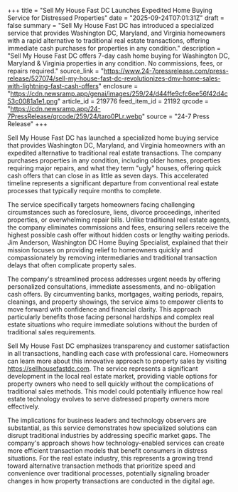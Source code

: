 +++
title = "Sell My House Fast DC Launches Expedited Home Buying Service for Distressed Properties"
date = "2025-09-24T07:01:31Z"
draft = false
summary = "Sell My House Fast DC has introduced a specialized service that provides Washington DC, Maryland, and Virginia homeowners with a rapid alternative to traditional real estate transactions, offering immediate cash purchases for properties in any condition."
description = "Sell My House Fast DC offers 7-day cash home buying for Washington DC, Maryland & Virginia properties in any condition. No commissions, fees, or repairs required."
source_link = "https://www.24-7pressrelease.com/press-release/527074/sell-my-house-fast-dc-revolutionizes-dmv-home-sales-with-lightning-fast-cash-offers"
enclosure = "https://cdn.newsramp.app/genai/images/259/24/d44ffe9cfc6ee56f42d4c53c0081a1e1.png"
article_id = 219776
feed_item_id = 21192
qrcode = "https://cdn.newsramp.app/24-7PressRelease/qrcode/259/24/taro0PLr.webp"
source = "24-7 Press Release"
+++

<p>Sell My House Fast DC has launched a specialized home buying service that provides Washington DC, Maryland, and Virginia homeowners with an expedited alternative to traditional real estate transactions. The company purchases properties in any condition, including older homes, properties requiring major repairs, and what they term "ugly" houses, offering quick cash offers that can close in as little as seven days. This accelerated timeline represents a significant departure from conventional real estate processes that typically require months to complete.</p><p>The service specifically targets homeowners facing challenging circumstances such as foreclosure, liens, divorce proceedings, inherited properties, or overwhelming repair bills. Unlike traditional real estate agents, the company eliminates commissions and fees, ensuring sellers receive the highest possible cash offer without hidden costs or lengthy waiting periods. Jim Anderson, Washington DC Home Buying Specialist, explained that their mission focuses on providing relief to homeowners quickly and compassionately by removing intermediaries and traditional transaction delays that often complicate property sales.</p><p>The company's streamlined process addresses urgent needs by offering personalized consultations, immediate assessments, and no-obligation cash offers. By circumventing banks, mortgages, waiting periods, repairs, cleanings, and property showings, the service aims to empower clients to move forward with confidence and financial clarity. This approach particularly benefits those facing personal hardships and complex real estate situations who require immediate solutions without the burden of traditional sales requirements.</p><p>Sell My House Fast DC emphasizes transparency and customer satisfaction in all transactions, handling each case with professional care. Homeowners can learn more about this innovative approach to property sales by visiting <a href="https://sellhousefastdc.com" rel="nofollow" target="_blank">https://sellhousefastdc.com</a>. The service represents a significant development in the local real estate market, providing viable options for property owners who need to sell quickly without the complications of traditional sales methods. This model could potentially influence how real estate technology evolves to serve distressed property owners more effectively.</p><p>The implications for business leaders and technology observers are substantial, as this service demonstrates how specialized solutions can disrupt traditional industries by addressing specific market gaps. The company's approach shows how technology-enabled services can create more efficient transaction models that benefit consumers in distress situations. For the real estate industry, this represents a growing trend toward alternative transaction methods that prioritize speed and convenience over traditional processes, potentially signaling broader changes in how property transactions are conducted in the digital age.</p>